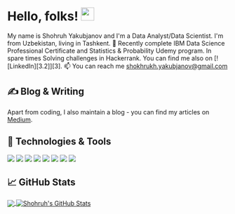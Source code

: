 
# Hello, folks! <img src="https://raw.githubusercontent.com/MartinHeinz/MartinHeinz/master/wave.gif" width="30px">
My name is Shohruh Yakubjanov and I'm a Data Analyst/Data Scientist. I'm from Uzbekistan, living in Tashkent. 🌱 Recently complete IBM Data Science Professional Certificate and Statistics & Probability Udemy program. In spare times Solving challenges in Hackerrank. You can find me also on [![LinkedIn][3.2]][3]. 📫 You can reach me shokhrukh.yakubjanov@gmail.com

## &#x270d; Blog & Writing
Apart from coding, I also maintain a blog - you can find my articles on [Medium](https://shokhrukh-yakubjanov.medium.com).

## 🔧 Technologies & Tools
![](https://img.shields.io/badge/Jupyter-F37626.svg?&style=for-the-badge&logo=Jupyter&logoColor=white)
![](https://img.shields.io/badge/Python-FFD43B?style=for-the-badge&logo=python&logoColor=darkgreen)
![](https://img.shields.io/badge/MySQL-00000F?style=for-the-badge&logo=mysql&logoColor=white)
![](https://img.shields.io/badge/Plotly-239120?style=for-the-badge&logo=plotly&logoColor=white)
![](https://img.shields.io/badge/scikit_learn-F7931E?style=for-the-badge&logo=scikit-learn&logoColor=white)
![](https://img.shields.io/badge/Numpy-777BB4?style=for-the-badge&logo=numpy&logoColor=white)
![](https://img.shields.io/badge/Pandas-2C2D72?style=for-the-badge&logo=pandas&logoColor=white)
![](https://img.shields.io/badge/Microsoft_Excel-217346?style=for-the-badge&logo=microsoft-excel&logoColor=white)

## &#x1f4c8; GitHub Stats
<a href="https://github.com/Shohruh22/Shohruh22">
  <img align="center" src="https://github-readme-stats.vercel.app/api/top-langs/?username=Shohruh22&hide=java,html,tex&title_color=ffffff&text_color=c9cacc&icon_color=2bbc8a&bg_color=1d1f21&langs_count=3" />
</a>
<a href="https://github.com/Shohruh22/Shohruh22">
  <img align="center" src="https://github-readme-stats.vercel.app/api?username=Shohruh22&show_icons=true&line_height=27&count_private=true&title_color=ffffff&text_color=c9cacc&icon_color=2bbc8a&bg_color=1d1f21" alt="Shohruh's GitHub Stats" />
</a>
<!---
Shohruh22/Shohruh22 is a ✨ special ✨ repository because its `README.md` (this file) appears on your GitHub profile.
You can click the Preview link to take a look at your changes.
--->
